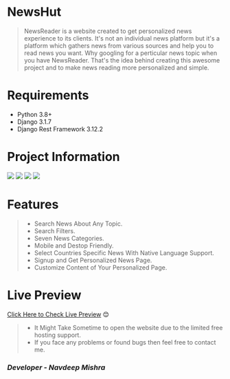 # NewsHut
> NewsReader is a website created to get personalized news experience to its clients. It's not an individual news platform but it's a platform which gathers news from various sources and help you to read news you want. Why googling for a perticular news topic when you have NewsReader. That's the idea behind creating this awesome project and to make news reading more personalized and simple. 


# Requirements
- Python 3.8+
- Django 3.1.7
- Django Rest Framework 3.12.2


# Project Information
<p align="left">  
<img src="https://img.shields.io/badge/Language-Python-brightgreen">
<img src="https://img.shields.io/badge/Platform-Web-blue">
<img src="https://img.shields.io/badge/Framework-Django3-blueviolet">
<img src="https://img.shields.io/badge/Version-1.0-ff69b4">

</p>


# Features
> - Search News About Any Topic.<br>
> - Search Filters.<br>
> - Seven News Categories.<br>
> - Mobile and Destop Friendly.<br>
> - Select Countries Specific News With Native Language Support.<br>
> - Signup and Get Personalized News Page.<br>
> - Customize Content of Your Personalized Page.<br>


# Live Preview
[Click Here to Check Live Preview](https://newshut-web.netlify.app) 😊
> - It Might Take Sometime to open the website due to the limited free hosting support.
> - If you face any problems or found bugs then feel free to contact me.

 
 <h3><i>Developer - Navdeep Mishra</i></h3>
 
 

